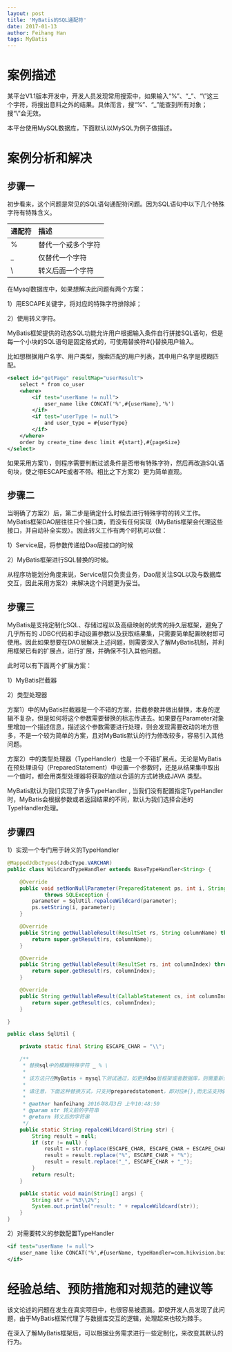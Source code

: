 ```yaml
---
layout: post
title: 'MyBatis的SQL通配符'
date: 2017-01-13
author: Feihang Han
tags: MyBatis
---
```


# 案例描述

某平台V1.1版本开发中，开发人员发现常用搜索中，如果输入“%”、“\_”、“\”这三个字符，将搜出意料之外的结果。具体而言，搜“%”、“\_”能查到所有对象；搜“\”会无效。

本平台使用MySQL数据库，下面默认以MySQL为例子做描述。

# 案例分析和解决

## 步骤一

初步看来，这个问题是常见的SQL语句通配符问题。因为SQL语句中以下几个特殊字符有特殊含义。

| 通配符 | 描述 |
| :--- | :--- |
| % | 替代一个或多个字符 |
| \_ | 仅替代一个字符 |
| \ | 转义后面一个字符 |

在Mysql数据库中，如果想解决此问题有两个方案：

1）用ESCAPE关键字，将对应的特殊字符排除掉；

2）使用转义字符。

MyBatis框架提供的动态SQL功能允许用户根据输入条件自行拼接SQL语句，但是每一个小块的SQL语句是固定格式的，可使用替换符\#{}替换用户输入。

比如想根据用户名字、用户类型，搜索匹配的用户列表，其中用户名字是模糊匹配。

```xml
<select id="getPage" resultMap="userResult">
    select * from co_user
    <where>
        <if test="userName != null">
            user_name like CONCAT('%',#{userName},'%')
        </if>
        <if test="userType != null">
            and user_type = #{userType}
        </if>
    </where>
    order by create_time desc limit #{start},#{pageSize}
</select>
```

如果采用方案1），则程序需要判断过滤条件是否带有特殊字符，然后再改造SQL语句块，使之带ESCAPE或者不带。相比之下方案2）更为简单直观。

## 步骤二

当明确了方案2）后，第二步是确定什么时候去进行特殊字符的转义工作。MyBatis框架DAO层往往只个接口类，而没有任何实现（MyBatis框架会代理这些接口，并自动补全实现）。因此转义工作有两个时机可以做：

1）Service层，将参数传递给Dao层接口的时候

2）MyBatis框架进行SQL替换的时候。

从程序功能划分角度来说，Service层只负责业务，Dao层关注SQL以及与数据库交互，因此采用方案2）来解决这个问题更为妥当。

## 步骤三

MyBatis是支持定制化SQL、存储过程以及高级映射的优秀的持久层框架，避免了几乎所有的 JDBC代码和手动设置参数以及获取结果集，只需要简单配置映射即可使用。因此如果想要在DAO层解决上述问题，则需要深入了解MyBatis机制，并利用框架已有的扩展点，进行扩展，并确保不引入其他问题。

此时可以有下面两个扩展方案：

1）MyBatis拦截器

2）类型处理器

方案1）中的MyBatis拦截器是一个不错的方案，拦截参数并做出替换，本身的逻辑不复杂，但是如何将这个参数需要替换的标志传进去。如果要在Parameter对象里增加一个描述信息，描述这个参数需要进行处理，则会发现需要改动的地方很多，不是一个较为简单的方案，且对MyBatis默认的行为修改较多，容易引入其他问题。

方案2）中的类型处理器（TypeHandler）也是一个不错扩展点。无论是MyBatis在预处理语句（PreparedStatement）中设置一个参数时，还是从结果集中取出一个值时，都会用类型处理器将获取的值以合适的方式转换成JAVA 类型。

MyBatis默认为我们实现了许多TypeHandler , 当我们没有配置指定TypeHandler时，MyBatis会根据参数或者返回结果的不同，默认为我们选择合适的TypeHandler处理。

## 步骤四

1）实现一个专门用于转义的TypeHandler

```java
@MappedJdbcTypes(JdbcType.VARCHAR)
public class WildcardTypeHandler extends BaseTypeHandler<String> {

    @Override
    public void setNonNullParameter(PreparedStatement ps, int i, String parameter, JdbcType jdbcType)
            throws SQLException {
        parameter = SqlUtil.repalceWildcard(parameter);
        ps.setString(i, parameter);
    }

    @Override
    public String getNullableResult(ResultSet rs, String columnName) throws SQLException {
        return super.getResult(rs, columnName);
    }

    @Override
    public String getNullableResult(ResultSet rs, int columnIndex) throws SQLException {
        return super.getResult(rs, columnIndex);
    }

    @Override
    public String getNullableResult(CallableStatement cs, int columnIndex) throws SQLException {
        return super.getResult(cs, columnIndex);
    }

}
```

```java
public class SqlUtil {

    private static final String ESCAPE_CHAR = "\\";

    /**
     * 替换sql中的模糊特殊字符 _ % \
     * 
     * 该方法只在MyBatis + mysql下测试通过，如更换dao层框架或者数据库，则需重新测试
     * 
     * 请注意，下面这种替换方式，只支持preparedstatement，即对应#{},而无法支持${}
     * 
     * @author hanfeihang 2016年8月3日 上午10:48:50
     * @param str 转义前的字符串
     * @return 转义后的字符串
     */
    public static String repalceWildcard(String str) {
        String result = null;
        if (str != null) {
            result = str.replace(ESCAPE_CHAR, ESCAPE_CHAR + ESCAPE_CHAR);
            result = result.replace("%", ESCAPE_CHAR + "%");
            result = result.replace("_", ESCAPE_CHAR + "_");
        }
        return result;
    }

    public static void main(String[] args) {
        String str = "%3\\2%";
        System.out.println("result: " + repalceWildcard(str));
    }
}
```

2）对需要转义的参数配置TypeHandler

```xml
<if test="userName != null">
    user_name like CONCAT('%',#{userName, typeHandler=com.hikvision.building.common.MyBatis.WildcardTypeHandler},'%')
</if>
```

# 经验总结、预防措施和对规范的建议等

该文论述的问题在发生在真实项目中，也很容易被遗漏。即使开发人员发现了此问题，由于MyBatis框架代理了与数据库交互的逻辑，处理起来也较为棘手。

在深入了解MyBatis框架后，可以根据业务需求进行一些定制化，来改变其默认的行为。



